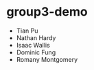 group3-demo
===========
 * Tian Pu
 * Nathan Hardy
 * Isaac Wallis
 * Dominic Fung
 * Romany Montgomery
